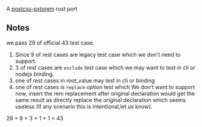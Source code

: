 A [postcss-pxtorem](https://github.com/cuth/postcss-pxtorem) rust port

## Notes
we pass 29 of official 43 test case.  
1. Since 9 of rest cases are legacy test case which we don't need to support.  
2. 3 of rest cases are `exclude` test case which we may want to test in cli or nodejs binding.  
3. one of rest cases in root_value may test in cli or binding
4. one of rest cases is `replace` option test which We don't want to support now, insert the rem replacement after original declaration would get the same result as directly replace the original declaration which seems useless (If any scenario  this is intentional,let us know).

29 + 9 + 3 + 1 + 1 = 43
